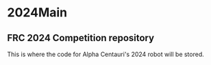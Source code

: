 # 2024Main
## FRC 2024 Competition repository
This is where the code for Alpha Centauri's 2024 robot will be stored.
